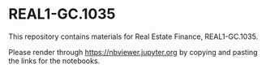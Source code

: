 # REAL1-GC.1035
This repository contains materials for Real Estate Finance, REAL1-GC.1035.

Please render through https://nbviewer.jupyter.org by copying and pasting the links for the notebooks.

